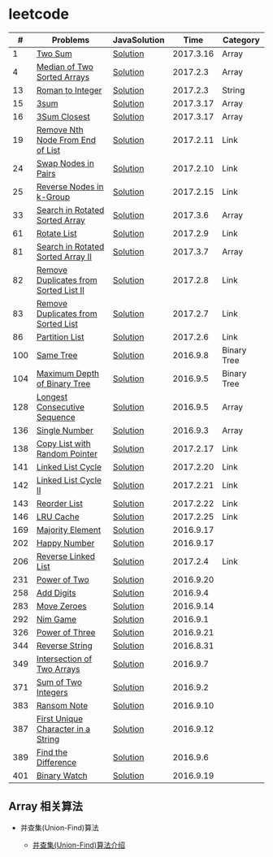# leetcode



| \# | Problems | JavaSolution |Time |Category |
|----|----------|-----------|------|------|
| 1 | [Two Sum](https://leetcode.com/problems/two-sum/#/description) |[Solution](https://github.com/zszdevelop/leetcode/blob/master/leetcode/TwoSum.java) |2017.3.16|Array|
| 4 | [Median of Two Sorted Arrays](https://leetcode.com/problems/median-of-two-sorted-arrays/?tab=Description) |[Solution](https://github.com/zszdevelop/leetcode/blob/master/leetcode/MedianOfTwoSortedArrays.java) |2017.2.3|Array|
| 13 | [Roman to Integer](https://leetcode.com/problems/roman-to-integer/) |[Solution](https://github.com/zszdevelop/leetcode/blob/master/leetcode/RomanToInteger.java) |2017.2.3|String|
| 15 | [3sum](https://leetcode.com/problems/3sum/#/description) |[Solution](https://github.com/zszdevelop/leetcode/blob/master/leetcode/_3Sum.java) |2017.3.17|Array|
| 16 | [3Sum Closest](https://leetcode.com/problems/3sum-closest/#/description) |[Solution](https://github.com/zszdevelop/leetcode/blob/master/leetcode/_3SumClosest.java) |2017.3.17|Array|
| 19 | [Remove Nth Node From End of List](https://leetcode.com/problems/remove-nth-node-from-end-of-list/) |[Solution](https://github.com/zszdevelop/leetcode/blob/master/leetcode/RemoveNthNodeFromEndOfList.java) |2017.2.11|Link|
| 24 | [Swap Nodes in Pairs](https://leetcode.com/problems/swap-nodes-in-pairs/) |[Solution](https://github.com/zszdevelop/leetcode/blob/master/leetcode/SwapNodesInPairs.java) |2017.2.10|Link|
| 25 | [Reverse Nodes in k-Group](https://leetcode.com/problems/reverse-nodes-in-k-group/) |[Solution](https://github.com/zszdevelop/leetcode/blob/master/leetcode/ReverseNodesInKGroup.java) |2017.2.15|Link|
| 33 | [Search in Rotated Sorted Array](https://leetcode.com/problems/search-in-rotated-sorted-array/?tab=Description) |[Solution](https://github.com/zszdevelop/leetcode/blob/master/leetcode/SearchInRotatedSortedArray.java) |2017.3.6|Array|
| 61 | [Rotate List](https://leetcode.com/problems/rotate-list//) |[Solution](https://github.com/zszdevelop/leetcode/blob/master/leetcode/RotateList.java) |2017.2.9|Link|
| 81 | [Search in Rotated Sorted Array II](https://leetcode.com/problems/search-in-rotated-sorted-array-ii/?tab=Description) |[Solution](https://github.com/zszdevelop/leetcode/blob/master/leetcode/SearchInRotatedSortedArrayII.java) |2017.3.7|Array|
| 82 | [Remove Duplicates from Sorted List II](https://leetcode.com/problems/remove-duplicates-from-sorted-list-ii/) |[Solution](https://github.com/zszdevelop/leetcode/blob/master/leetcode/RemoveDuplicatesFromSortedListII.java) |2017.2.8|Link|
| 83 | [Remove Duplicates from Sorted List](https://leetcode.com/problems/remove-duplicates-from-sorted-list/) |[Solution](https://github.com/zszdevelop/leetcode/blob/master/leetcode/RemoveDuplicatesFromSortedList.java) |2017.2.7|Link|
| 86 | [Partition List](https://leetcode.com/problems/partition-list/) |[Solution](https://github.com/zszdevelop/leetcode/blob/master/leetcode/PartitionList.java) |2017.2.6|Link|
| 100 | [Same Tree ](https://leetcode.com/problems/same-tree/) |[Solution](<https://github.com/zszdevelop/leetcode/blob/master/leetcode/SameTree100.java>) |2016.9.8|Binary Tree|
| 104 | [Maximum Depth of Binary Tree  ](https://leetcode.com/problems/maximum-depth-of-binary-tree/) |[Solution](https://github.com/zszdevelop/leetcode/blob/master/leetcode/MaximumDepthOfBinaryTree.java) |2016.9.5|Binary Tree|
| 128 | [Longest Consecutive Sequence](https://leetcode.com/problems/longest-consecutive-sequence/?tab=Description) |[Solution](https://github.com/zszdevelop/leetcode/blob/master/leetcode/LongestConsecutiveSequence.java) |2016.9.5|Array|
| 136 | [Single Number](https://leetcode.com/problems/single-number) |[Solution](https://github.com/zszdevelop/leetcode/blob/master/leetcode/SingleNumberSolution136.java) |2016.9.3|Array|
| 138 | [Copy List with Random Pointer](https://leetcode.com/problems/copy-list-with-random-pointer/) |[Solution](https://github.com/zszdevelop/leetcode/blob/master/leetcode/CopyListWithRandomPointer.java) |2017.2.17|Link|
| 141 | [Linked List Cycle](https://leetcode.com/problems/linked-list-cycle/?tab=Description) |[Solution](https://github.com/zszdevelop/leetcode/blob/master/leetcode/LinkedListCycle.java) |2017.2.20|Link|
| 142 | [Linked List Cycle II](https://leetcode.com/problems/linked-list-cycle-ii/?tab=Description) |[Solution](https://github.com/zszdevelop/leetcode/blob/master/leetcode/LinkedListCycleII.java) |2017.2.21|Link|
| 143 | [Reorder List](https://leetcode.com/problems/reorder-list/?tab=Description) |[Solution](https://github.com/zszdevelop/leetcode/blob/master/leetcode/ReorderList.java) |2017.2.22|Link|
| 146 | [LRU Cache](https://leetcode.com/problems/lru-cache/?tab=Description) |[Solution](https://github.com/zszdevelop/leetcode/blob/master/leetcode/LRUCache.java) |2017.2.25|Link|
| 169| [Majority Element](https://leetcode.com/problems/majority-element/) |[Solution](https://github.com/zszdevelop/leetcode/blob/master/leetcode/MajorityElement.java) |2016.9.17||
| 202| [Happy Number](https://leetcode.com/problems/happy-number/) |[Solution](https://github.com/zszdevelop/leetcode/blob/master/leetcode/HappyNumber.java) |2016.9.17||
| 206 | [Reverse Linked List](https://leetcode.com/problems/reverse-linked-list/) |[Solution](https://github.com/zszdevelop/leetcode/blob/master/leetcode/ReverseLinkedList.java) |2017.2.4|Link|
| 231| [Power of Two](https://leetcode.com/problems/power-of-two/) |[Solution](https://github.com/zszdevelop/leetcode/blob/master/leetcode/PowerOfTwo.java) |2016.9.20||
| 258 | [Add Digits](https://leetcode.com/problems/add-digits/) |[Solution](https://github.com/zszdevelop/leetcode/blob/master/leetcode/AddDigitsSolution258.java) |2016.9.4||
| 283 | [Move Zeroes](https://leetcode.com/problems/move-zeroes/) |[Solution](https://github.com/zszdevelop/leetcode/blob/master/leetcode/MoveZeroes.java) |2016.9.14||
| 292 | [Nim Game](https://leetcode.com/problems/nim-game/) |[Solution](https://github.com/zszdevelop/leetcode/blob/master/leetcode/NimGameSolution.java) |2016.9.1||
| 326 | [Power of Three](https://leetcode.com/problems/power-of-three/) |[Solution](https://github.com/zszdevelop/leetcode/blob/master/leetcode/PowerOfThree.java) |2016.9.21||
| 344 | [Reverse String](https://leetcode.com/problems/intersection-of-two-arrays/) |[Solution](https://github.com/zszdevelop/leetcode/blob/master/leetcode/ReverseStringSolution.java) |2016.8.31||
| 349 | [Intersection of Two Arrays](https://leetcode.com/problems/intersection-of-two-arrays/) |[Solution](https://github.com/zszdevelop/leetcode/blob/master/leetcode/IntersectionOfTwoArrays349.java) |2016.9.7||
| 371 | [Sum of Two Integers](https://leetcode.com/problems/sum-of-two-integers/) |[Solution](https://github.com/zszdevelop/leetcode/blob/master/leetcode/SumOfTwoIntegersSolution371.java) |2016.9.2||
| 383 | [Ransom Note](https://leetcode.com/problems/ransom-note/) |[Solution](https://github.com/zszdevelop/leetcode/blob/master/leetcode/RansomNote383.java) |2016.9.10||
| 387 | [First Unique Character in a String](https://leetcode.com/problems/first-unique-character-in-a-string/) |[Solution](https://github.com/zszdevelop/leetcode/blob/master/leetcode/FirstUniqueCharacterInAString.java) |2016.9.12||
| 389 | [Find the Difference](https://leetcode.com/problems/find-the-difference/) |[Solution](https://github.com/zszdevelop/leetcode/blob/master/leetcode/FindTheDifference389.java) |2016.9.6||
| 401 | [Binary Watch](https://leetcode.com/problems/binary-watch/) |[Solution](https://github.com/zszdevelop/leetcode/blob/master/leetcode/BinaryWatch.java) |2016.9.19||


## Array 相关算法 ##
* 并查集(Union-Find)算法

    * [并查集(Union-Find)算法介绍](http://blog.csdn.net/dm_vincent/article/details/7655764)